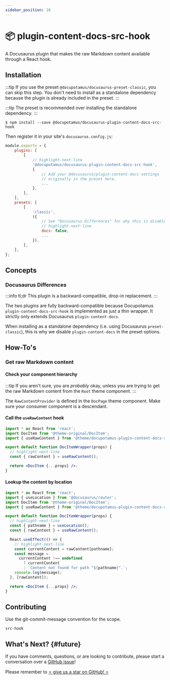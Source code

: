 ```yaml
---
sidebar_position: 10
---
```


# 📦 plugin-content-docs-src-hook

<!-- If this changes, then change: README.md -->

A Docusaurus plugin that makes the raw Markdown content available through a
React hook.

## Installation

:::tip
If you use the preset `@docupotamus/docusaurus-preset-classic`, you can skip
this step. You don't need to install as a standalone dependency because the
plugin is already included in the preset.
:::

:::tip
The preset is recommended over installing the standalone dependency.
:::

```shell npm2yarn
$ npm install --save @docupotamus/docusaurus-plugin-content-docs-src-hook
```

Then register it in your site's `docusaurus.config.js`:

```js title="docusaurus.config.js"
module.exports = {
    plugins: [
        [
            // highlight-next-line
            '@docupotamus/docusaurus-plugin-content-docs-src-hook',
            {
                // Add your @docusaurus/plugin-content-docs settings
                // originally in the preset here.
                ...
            },
        ],
    ],
    presets: [
        [
            'classic',
            ({
                // See "Docusaurus Differences" for why this is disabled.
                // highlight-next-line
                docs: false,
                ...
            }),
        ],
    ],
};
```

## Concepts

### Docusaurus Differences

:::info tl;dr
This plugin is a backward-compatible, drop-in replacement.
:::

The two plugins are fully backward-compatible because Docupotamus
`plugin-content-docs-src-hook` is implemented as just a thin wrapper. It
strictly only extends Docusaurus `plugin-content-docs`.

When installing as a standalone dependency (i.e. using Docusaurus
`preset-classic`), this is why we disable `plugin-content-docs` in the preset
options.

## How-To's

<!-- _keywords:_ user guides -->

### Get raw Markdown content

#### Check your component hierarchy

:::tip
If you aren't sure, you are _probably_ okay, unless you are trying to get the
raw Markdown content from the `Root` theme component.
:::

The `RawContentProvider` is defined in the `DocPage` theme component. Make sure
your consumer component is a descendant.

#### Call the `useRawContent` hook

```jsx title="Example/DocItem/index.jsx"
import * as React from 'react';
import DocItem from '@theme-original/DocItem';
import { useRawContent } from '@theme/docupotamus-plugin-content-docs-src-hook';

export default function DocItemWrapper(props) {
  // highlight-next-line
  const { rawContent } = useRawContent();

  return <DocItem {...props} />;
}
```

#### Lookup the content by location

```jsx title="Example/DocItem/index.jsx"
import * as React from 'react';
import { useLocation } from '@docusaurus/router';
import DocItem from '@theme-original/DocItem';
import { useRawContent } from '@theme/docupotamus-plugin-content-docs-src-hook';

export default function DocItemWrapper(props) {
  // highlight-next-line
  const { pathname } = useLocation();
  const { rawContent } = useRawContent();

  React.useEffect(() => {
    // highlight-next-line
    const currentContent = rawContent[pathname];
    const message =
      currentContent !== undefined
        ? currentContent
        : `Content not found for path "${pathname}".`;
    console.log(message);
  }, [rawContent]);

  return <DocItem {...props} />;
}
```

## Contributing

Use the git-commit-message convention for the scope.

```text
src-hook
```

## What's Next? {#future}

If you have comments, questions, or are looking to contribute, please start a
conversation over a [GitHub issue](https://github.com/docupotamus/docupotamus/issues?q=is%3Aopen+is%3Aissue+label%3A%22Src+Hook%22)!

Please remember to [⭐ give us a star on GitHub! ⭐](https://github.com/docupotamus/docupotamus)

<!-- ```bash
npm install --save \
    @docupotamus/docusaurus-plugin-editor \
    @docupotamus/docusaurus-theme-editor
```

### Quickstart

Get the editUrl. This /blob/main path is required? Not sure what this is for.

## Lambda

### `handleOAuthRedirect`

#### Environment Variables

TODO(dnguyen0304): Document how to find GitHub client ID and secret.

```bash title=".env"
export CLIENT_ID="{{ CLIENT_ID }}"
export CLIENT_SECRET="{{ CLIENT_SECRET }}"
export REFERER_ALLOWLIST="{{ REFERER_ALLOWLIST }}"
``` -->

